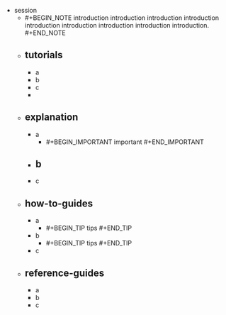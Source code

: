 - session
	- #+BEGIN_NOTE
	  introduction introduction introduction introduction introduction introduction introduction introduction introduction.  
	  #+END_NOTE
	- ## tutorials
		- a
		- b
		- c
		-
	- ## explanation
		- a
			- #+BEGIN_IMPORTANT
			  important
			  #+END_IMPORTANT
		- b
			-
		- c
	- ## how-to-guides
		- a
			- #+BEGIN_TIP
			  tips
			  #+END_TIP
		- b
			- #+BEGIN_TIP
			  tips
			  #+END_TIP
		- c
	- ## reference-guides
		- a
		- b
		- c